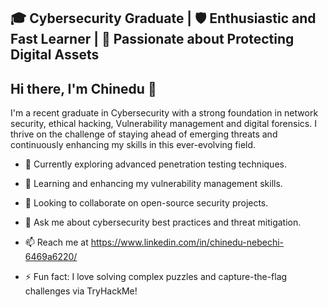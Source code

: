 ## 🎓 Cybersecurity Graduate | 🛡️ Enthusiastic and Fast Learner | 🔐 Passionate about Protecting Digital Assets

## Hi there, I'm Chinedu 👋

I'm a recent graduate in Cybersecurity with a strong foundation in network security, ethical hacking, Vulnerability management and digital forensics.
I thrive on the challenge of staying ahead of emerging threats and continuously enhancing my skills in this ever-evolving field.



- 🔭 Currently exploring advanced penetration testing techniques.
  
- 🌱 Learning and enhancing my vulnerability management skills.
  
- 👯 Looking to collaborate on open-source security projects.
  
- 💬 Ask me about cybersecurity best practices and threat mitigation.
  
- 📫 Reach me at https://www.linkedin.com/in/chinedu-nebechi-6469a6220/
  
- ⚡ Fun fact: I love solving complex puzzles and capture-the-flag challenges via TryHackMe!

